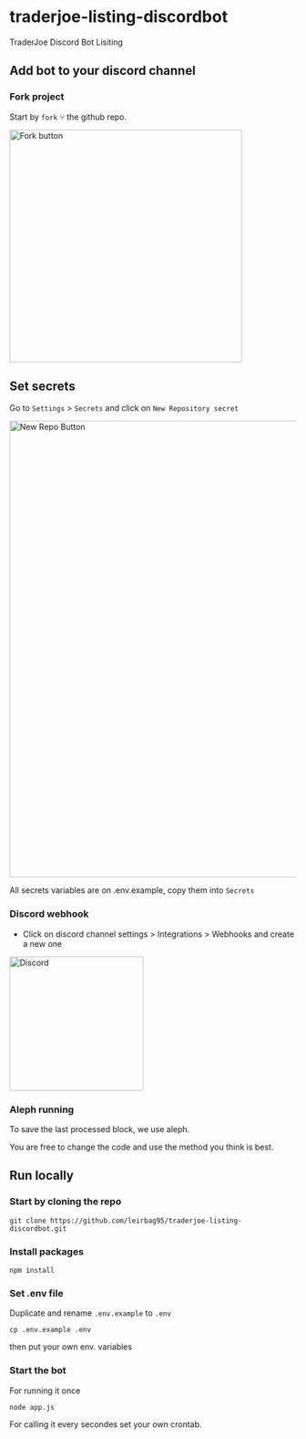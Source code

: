 # traderjoe-listing-discordbot
TraderJoe Discord Bot Lisiting

## Add bot to your discord channel

### Fork project
Start by `fork` ⑂  the github repo.

<img width="408" alt="Fork button" src="https://user-images.githubusercontent.com/17054452/143475478-dce3f845-11a9-4389-8d51-6bc6956f6745.png">

## Set secrets

Go to `Settings` > `Secrets` and click on `New Repository secret`

<img width="800" alt="New Repo Button" src="https://user-images.githubusercontent.com/17054452/143475782-826d0499-eaa6-41bb-b244-4b0858386d44.png">

All secrets variables are on .env.example, copy them into  `Secrets`

### Discord webhook

- Click on discord channel settings > Integrations > Webhooks and create a new one 

<img width="235" alt="Discord" src="https://user-images.githubusercontent.com/17054452/143476935-ac1022ab-0c82-4204-b5a1-b018ff9d63ce.png">

### Aleph running

To save the last processed block, we use aleph.

You are free to change the code and use the method you think is best.


## Run locally

### Start by cloning the repo 


```
git clone https://github.com/leirbag95/traderjoe-listing-discordbot.git
```

### Install packages

```
npm install
```

### Set .env file

Duplicate and rename `.env.example` to `.env`

```
cp .env.example .env
```

then put your own env. variables


### Start the bot

For running it once

```
node app.js
``` 

For calling it every secondes set your own crontab.

